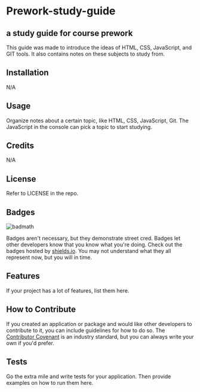 # Prework-study-guide

## a study guide for course prework

This guide was made to introduce the ideas of HTML, CSS, JavaScript, and GIT tools. It also contains notes on these subjects to study from.

## Installation

N/A

## Usage

Organize notes about a certain topic, like HTML, CSS, JavaScript, Git. The JavaScript in the console can pick a topic to start studying.

## Credits

N/A

## License

Refer to LICENSE in the repo.

## Badges

![badmath](https://img.shields.io/github/languages/top/nielsenjared/badmath)

Badges aren't necessary, but they demonstrate street cred. Badges let other developers know that you know what you're doing. Check out the badges hosted by [shields.io](https://shields.io/). You may not understand what they all represent now, but you will in time.

## Features

If your project has a lot of features, list them here.

## How to Contribute

If you created an application or package and would like other developers to contribute to it, you can include guidelines for how to do so. The [Contributor Covenant](https://www.contributor-covenant.org/) is an industry standard, but you can always write your own if you'd prefer.

## Tests

Go the extra mile and write tests for your application. Then provide examples on how to run them here.
